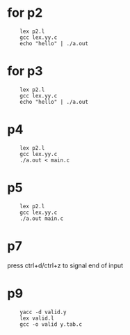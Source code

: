 # for p2
```
	lex p2.l
	gcc lex.yy.c
	echo "hello" | ./a.out
```

# for p3
```
	lex p2.l
	gcc lex.yy.c
	echo "hello" | ./a.out
```

# p4
```
	lex p2.l
	gcc lex.yy.c
	./a.out < main.c

```
# p5
```
	lex p2.l
	gcc lex.yy.c
	./a.out main.c
```

# p7
press ctrl+d/ctrl+z to signal end of input

# p9
```
	yacc -d valid.y
	lex valid.l
	gcc -o valid y.tab.c
```